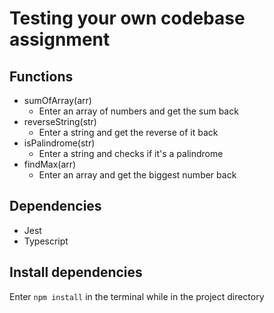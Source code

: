 # Testing your own codebase assignment

## Functions
- sumOfArray(arr)
  - Enter an array of numbers and get the sum back
- reverseString(str)
  - Enter a string and get the reverse of it back
- isPalindrome(str)
  - Enter a string and checks if it's a palindrome
- findMax(arr)
  - Enter an array and get the biggest number back

## Dependencies
- Jest
- Typescript

## Install dependencies
Enter `npm install` in the terminal while in the project directory